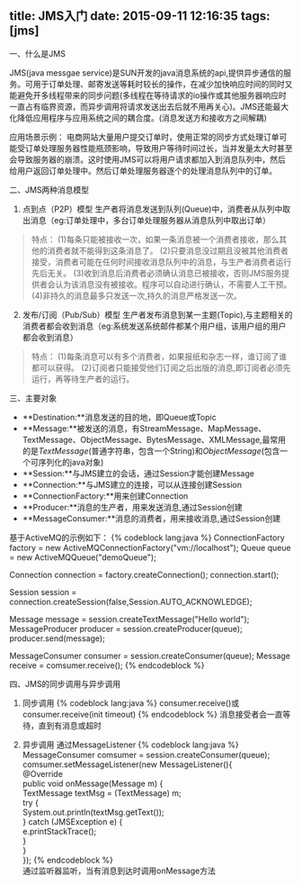 title: JMS入门
date: 2015-09-11 12:16:35
tags: [jms]
---
一、什么是JMS

JMS(java messgae service)是SUN开发的java消息系统的api,提供异步通信的服务。可用于订单处理、邮寄发送等耗时较长的操作，在减少加快响应时间的同时又能避免开多线程带来的同步问题(多线程在等待请求的io操作或其他服务器响应时一直占有临界资源，而异步调用将请求发送出去后就不用再关心)。JMS还能最大化降低应用程序与应用系统之间的耦合度。(消息发送方和接收方之间解耦)

应用场景示例：
电商网站大量用户提交订单时，使用正常的同步方式处理订单可能受订单处理服务器性能瓶颈影响，导致用户等待时间过长，当并发量太大时甚至会导致服务器的崩溃。这时使用JMS可以将用户请求都加入到消息队列中，然后给用户返回订单处理中。然后订单处理服务器逐个的处理消息队列中的订单。

二、JMS两种消息模型

1. 点到点（P2P）模型
生产者将消息发送到队列(Queue)中，消费者从队列中取出消息（eg:订单处理中，多台订单处理服务器从消息队列中取出订单）

>特点：
	(1)每条只能被接收一次，如果一条消息被一个消费者接收，那么其他的消费者就不能得到这条消息了。
	(2)只要消息没过期且没被其他消费者接受，消费者可能在任何时间接收消息队列中的消息，与生产者消费者运行先后无关。
	(3)收到消息后消费者必须确认消息已被接收，否则JMS服务提供者会认为该消息没有被接收。程序可以自动进行确认，不需要人工干预。
	(4)非持久的消息最多只发送一次,持久的消息严格发送一次。	
2. 发布/订阅（Pub/Sub）模型
生产者发布消息到某一主题(Topic),与主题相关的消费者都会收到消息（eg:系统发送系统邮件都某个用户组，该用户组的用户都会收到消息）

>特点：
	(1)每条消息可以有多个消费者，如果报纸和杂志一样，谁订阅了谁都可以获得。
	(2)订阅者只能接受他们订阅之后出版的消息,即订阅者必须先运行，再等待生产者的运行。
	
三、主要对象

* **Destination:**消息发送的目的地，即Queue或Topic
* **Message:**被发送的消息，有StreamMessage、MapMessage、TextMessage、ObjectMessage、BytesMessage、XMLMessage,最常用的是*TextMessage*(普通字符串，包含一个String)和*ObjectMessage*(包含一个可序列化的java对象)
* **Session:**与JMS建立的会话，通过Session才能创建Message
* **Connection:**与JMS建立的连接，可以从连接创建Session
* **ConnectionFactory:**用来创建Connection
* **Producer:**消息的生产者，用来发送消息,通过Session创建
* **MessageConsumer:**消息的消费者，用来接收消息,通过Session创建

基于ActiveMQ的示例如下：
{% codeblock lang:java %}
ConnectionFactory factory = new ActiveMQConnectionFactory("vm://localhost");
Queue queue = new ActiveMQQueue("demoQueue");

Connection connection = factory.createConnection();
connection.start();

Session session = connection.createSession(false,Session.AUTO_ACKNOWLEDGE);

Message message = session.createTextMessage("Hello world");
MessageProducer producer = session.createProducer(queue);
producer.send(message);

MessageConsumer consumer = session.createConsumer(queue);
Message receive = comsumer.receive();
{% endcodeblock %}

四、JMS的同步调用与异步调用

1. 同步调用
{% codeblock lang:java %}
	consumer.receive()或consumer.receive(init timeout)
{% endcodeblock %}
消息接受者会一直等待，直到有消息或超时

2. 异步调用
	通过MessageListener
{% codeblock lang:java %}	
	MessageConsumer comsumer = session.createConsumer(queue);  
	comsumer.setMessageListener(new MessageListener(){  
           @Override  
           public void onMessage(Message m) {  
               TextMessage textMsg = (TextMessage) m;  
               try {  
                   System.out.println(textMsg.getText());  
               } catch (JMSException e) {  
                   e.printStackTrace();  
               }  
           }           
    }); 
{% endcodeblock %}   
通过监听器监听，当有消息到达时调用onMessage方法 
   